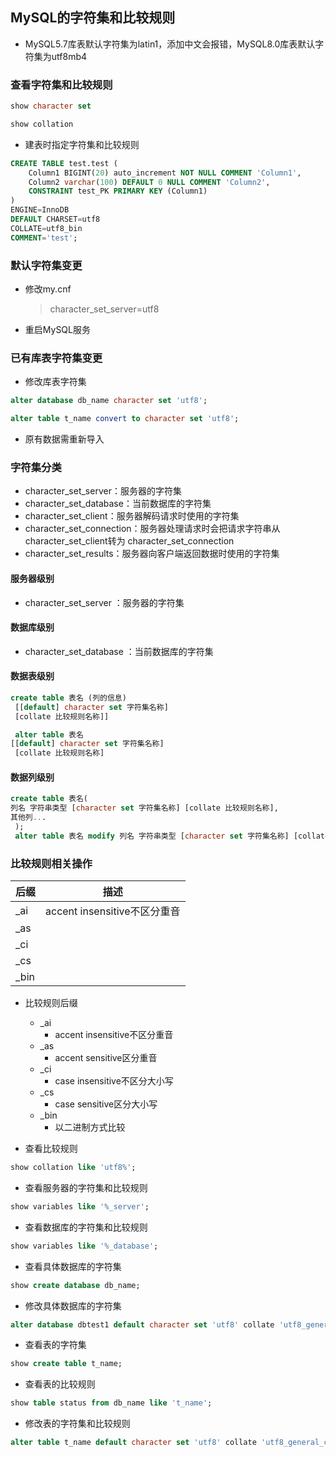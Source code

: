 ## MySQL的字符集和比较规则

- MySQL5.7库表默认字符集为latin1，添加中文会报错，MySQL8.0库表默认字符集为utf8mb4

### 查看字符集和比较规则

```sql
show character set

show collation
```

- 建表时指定字符集和比较规则

```sql
CREATE TABLE test.test (
    Column1 BIGINT(20) auto_increment NOT NULL COMMENT 'Column1',
    Column2 varchar(100) DEFAULT 0 NULL COMMENT 'Column2',
    CONSTRAINT test_PK PRIMARY KEY (Column1)
)
ENGINE=InnoDB
DEFAULT CHARSET=utf8
COLLATE=utf8_bin
COMMENT='test';
```

### 默认字符集变更

- 修改my.cnf

  > character_set_server=utf8

- 重启MySQL服务

### 已有库表字符集变更

- 修改库表字符集

```sql
alter database db_name character set 'utf8';

alter table t_name convert to character set 'utf8';
```

- 原有数据需重新导入

### 字符集分类

- character_set_server：服务器的字符集
- character_set_database：当前数据库的字符集
- character_set_client：服务器解码请求时使用的字符集
- character_set_connection：服务器处理请求时会把请求字符串从character_set_client转为 character_set_connection
- character_set_results：服务器向客户端返回数据时使用的字符集

#### 服务器级别

- character_set_server ：服务器的字符集

#### 数据库级别

- character_set_database ：当前数据库的字符集

#### 数据表级别

```sql
create table 表名 (列的信息)
 [[default] character set 字符集名称]
 [collate 比较规则名称]]

 alter table 表名
[[default] character set 字符集名称]
 [collate 比较规则名称]
```

#### 数据列级别

```sql
create table 表名(
列名 字符串类型 [character set 字符集名称] [collate 比较规则名称],
其他列...
 );
 alter table 表名 modify 列名 字符串类型 [character set 字符集名称] [collate 比较规则名称];
```

### 比较规则相关操作

| 后缀 | 描述                         |
| ---- | ---------------------------- |
| _ai  | accent insensitive不区分重音 |
| _as  |                              |
| _ci  |                              |
| _cs  |                              |
| _bin |                              |

- 比较规则后缀
  - _ai
    - accent insensitive不区分重音
  - _as
    - accent sensitive区分重音
  - _ci
    -  case insensitive不区分大小写
  - _cs
    - case sensitive区分大小写
  - _bin
    - 以二进制方式比较

- 查看比较规则

```sql
show collation like 'utf8%';
```

- 查看服务器的字符集和比较规则

```sql
show variables like '%_server';
```

- 查看数据库的字符集和比较规则

```sql
show variables like '%_database';
```

- 查看具体数据库的字符集

```sql
show create database db_name;
```

- 修改具体数据库的字符集

```sql
alter database dbtest1 default character set 'utf8' collate 'utf8_general_ci';
```

- 查看表的字符集

```sql
show create table t_name;
```

- 查看表的比较规则

```sql
show table status from db_name like 't_name';
```

- 修改表的字符集和比较规则

```sql
alter table t_name default character set 'utf8' collate 'utf8_general_ci'
```

